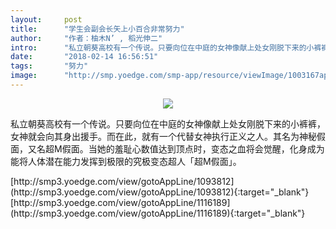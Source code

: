 ```yaml
---
layout:     post
title:      "学生会副会长矢上小百合非常努力"
author:     "作者：柚木N’ , 稻光伸二"
intro:      "私立朝葵高校有一个传说。只要向位在中庭的女神像献上处女刚脱下来的小裤裤，女神就会向其身出援手。而在此，就有一个代替女神执行正义之人。其名为神秘假面，又名超M假面。当她的羞耻心数值达到顶点时，变态之血将会觉醒，化身成为能将人体潜在能力发挥到极限的究极变态超人「超M假面」。"
date:       "2018-02-14 16:56:51"
tags:       "努力"
image:      "http://smp.yoedge.com/smp-app/resource/viewImage/1003167appline.png"
---
```

<div style="text-align: center">
<p><img src="http://smp.yoedge.com/smp-app/resource/viewImage/1003167appline.png"/></p>
</div>
<p class="post-meta">
<span>私立朝葵高校有一个传说。只要向位在中庭的女神像献上处女刚脱下来的小裤裤，女神就会向其身出援手。而在此，就有一个代替女神执行正义之人。其名为神秘假面，又名超M假面。当她的羞耻心数值达到顶点时，变态之血将会觉醒，化身成为能将人体潜在能力发挥到极限的究极变态超人「超M假面」。</span>
</p>
[http://smp3.yoedge.com/view/gotoAppLine/1093812](http://smp3.yoedge.com/view/gotoAppLine/1093812){:target="_blank"}
[http://smp3.yoedge.com/view/gotoAppLine/1116189](http://smp3.yoedge.com/view/gotoAppLine/1116189){:target="_blank"}


